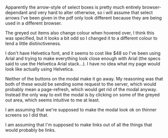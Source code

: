 Apparently the arrow-style of select boxes is pretty much entirely browser-dependant and very hard to alter otherwise, so i will assume that select arrows I've been given in the pdf only look different because they are being used in a different browser.

The greyed out items also change colour when hovered over, I think this was specified, but it looks a bit odd so I changed it to a different colour to lend a little distinctiveness.

I don't have Helvetica font, and it seems to cost like $48 so I've been using Arial and trying to make everything look close enough with Arial (the specs said to use the Helvetica Arial stack...). I have no idea what my page would look like actually using Helvetica.

Neither of the buttons on the modal make it go away. My reasoning was that both of these would be sending some request to the server, which would probably mean a page-refresh, which would get rid of the modal anyway. Instead the only way to exit the modal is by clicking on some of the greyed out area, which seems intuitive to me at least.

I am assuming that we're supposed to make the modal look ok on thinner screens so I did that.

I am assuming that I'm supposed to make links out of all the things that would probably be links.
